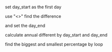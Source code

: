 set day_start as the first day

use "<>" find the difference

and set the day_end

calculate annual different by day_start and day_end

find the biggest and smallest percentage by loop